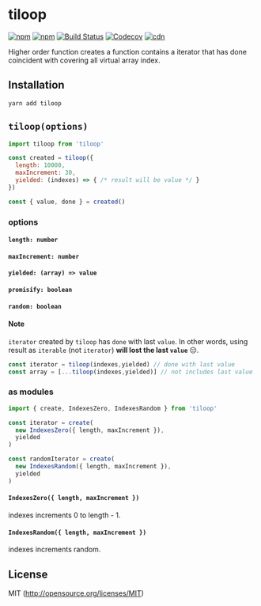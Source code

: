 # tiloop

[![npm](https://img.shields.io/npm/v/tiloop.svg?style=flat-square)](https://www.npmjs.com/package/tiloop)
[![npm](https://img.shields.io/npm/dm/tiloop.svg?style=flat-square)](https://www.npmjs.com/package/tiloop)
[![Build Status](https://img.shields.io/travis/kthjm/tiloop.svg?style=flat-square)](https://travis-ci.org/kthjm/tiloop)
[![Codecov](https://img.shields.io/codecov/c/github/kthjm/tiloop.svg?style=flat-square)](https://codecov.io/gh/kthjm/tiloop)
[![cdn](https://img.shields.io/badge/jsdelivr-latest-e84d3c.svg?style=flat-square)](https://cdn.jsdelivr.net/npm/tiloop/min.js)

<!-- Create iterator that have done coincident with covering all index of virtual array. -->

Higher order function creates a function contains a iterator that has done coincident with covering all virtual array index.

## Installation
```shell
yarn add tiloop
```

## `tiloop(options)`
```js
import tiloop from 'tiloop'

const created = tiloop({
  length: 10000,
  maxIncrement: 30,
  yielded: (indexes) => { /* result will be value */ }
})

const { value, done } = created()
```
### options

#### `length: number`


#### `maxIncrement: number`


#### `yielded: (array) => value`


#### `promisify: boolean`


#### `random: boolean`


#### Note
`iterator` created by `tiloop` has `done` with last `value`. In other words, using result as `iterable` (not `iterator`) **will lost the last `value`** 😔.

```js
const iterator = tiloop(indexes,yielded) // done with last value
const array = [...tiloop(indexes,yielded)] // not includes last value
```

### as modules
```js
import { create, IndexesZero, IndexesRandom } from 'tiloop'

const iterator = create(
  new IndexesZero({ length, maxIncrement }),
  yielded
)

const randomIterator = create(
  new IndexesRandom({ length, maxIncrement }),
  yielded
)
```
#### `IndexesZero({ length, maxIncrement })`
indexes increments 0 to length - 1.
#### `IndexesRandom({ length, maxIncrement })`
indexes increments random.

## License
MIT (http://opensource.org/licenses/MIT)
